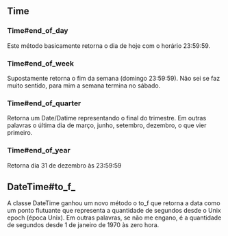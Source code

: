 ## Time

### Time#end\_of\_day

Este método basicamente retorna o dia de hoje com o horário 23:59:59.

### Time#end_of_week

Supostamente retorna o fim da semana (domingo 23:59:59). Não sei se faz muito sentido, para mim a semana termina no sábado.

### Time#end_of_quarter

Retorna um Date/Datime representando o final do trimestre. Em outras palavras o última dia de março, junho, setembro, dezembro, o que vier primeiro.

### Time#end_of_year

Retorna dia 31 de dezembro às 23:59:59

## DateTime#to_f_

A classe DateTime ganhou um novo método o to_f que retorna a data como um ponto flutuante que representa a quantidade de segundos desde o Unix epoch (época Unix). Em outras palavras, se não me engano, é a quantidade de segundos desde 1 de janeiro de 1970 às zero hora.